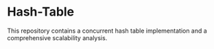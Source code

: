 # Hash-Table
This repository contains a concurrent hash table implementation and a comprehensive scalability analysis.
